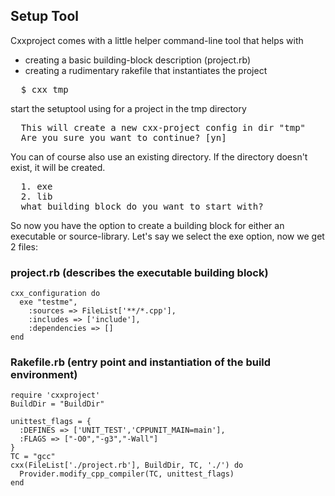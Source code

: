
## Setup Tool

Cxxproject comes with a little helper command-line tool that helps with
- creating a basic building-block description (project.rb)
- creating a rudimentary rakefile that instantiates the project

<pre class="terminal">
  $ cxx tmp
</pre>

start the setuptool using for a project in the tmp directory

<pre class="terminal">
  This will create a new cxx-project config in dir "tmp" 
  Are you sure you want to continue? [yn] 
</pre>

You can of course also use an existing directory. If the directory doesn't exist, it will be created.

<pre class="terminal">
  1. exe
  2. lib
  what building block do you want to start with?
</pre>

So now you have the option to create a building block for either an executable or source-library.
Let's say we select the exe option, now we get 2 files:

### project.rb (describes the executable building block)

    cxx_configuration do
      exe "testme",
        :sources => FileList['**/*.cpp'],
        :includes => ['include'],
        :dependencies => []
    end

### Rakefile.rb (entry point and instantiation of the build environment)

    require 'cxxproject'
    BuildDir = "BuildDir"

    unittest_flags = {
      :DEFINES => ['UNIT_TEST','CPPUNIT_MAIN=main'],
      :FLAGS => ["-O0","-g3","-Wall"]
    }
    TC = "gcc"
    cxx(FileList['./project.rb'], BuildDir, TC, './') do
      Provider.modify_cpp_compiler(TC, unittest_flags)
    end

  
